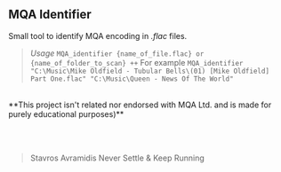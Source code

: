 MQA Identifier
-
Small tool to identify MQA encoding in *.flac* files.


> *Usage*
```MQA_identifier {name_of_file.flac} or {name_of_folder_to_scan} ++```
For example
```MQA_identifier "C:\Music\Mike Oldfield - Tubular Bells\(01) [Mike Oldfield] Part One.flac" "C:\Music\Queen - News Of The World"```
<br>
**This project isn't related nor endorsed with MQA Ltd. and is made for purely educational purposes)**

<br><br>
>  Stavros Avramidis Never Settle & Keep Running

